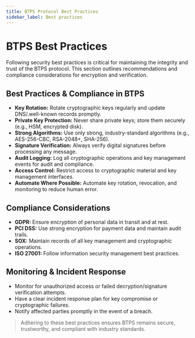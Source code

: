```yaml
---
title: BTPS Protocol Best Practices
sidebar_label: Best practices
---
```


# BTPS Best Practices

Following security best practices is critical for maintaining the integrity and trust of the BTPS protocol. This section outlines recommendations and compliance considerations for encryption and verification.

## Best Practices & Compliance in BTPS

- **Key Rotation:** Rotate cryptographic keys regularly and update DNS/.well-known records promptly.
- **Private Key Protection:** Never share private keys; store them securely (e.g., HSM, encrypted disk).
- **Strong Algorithms:** Use only strong, industry-standard algorithms (e.g., AES-256-CBC, RSA-2048+, SHA-256).
- **Signature Verification:** Always verify digital signatures before processing any message.
- **Audit Logging:** Log all cryptographic operations and key management events for audit and compliance.
- **Access Control:** Restrict access to cryptographic material and key management interfaces.
- **Automate Where Possible:** Automate key rotation, revocation, and monitoring to reduce human error.

## Compliance Considerations

- **GDPR:** Ensure encryption of personal data in transit and at rest.
- **PCI DSS:** Use strong encryption for payment data and maintain audit trails.
- **SOX:** Maintain records of all key management and cryptographic operations.
- **ISO 27001:** Follow information security management best practices.

## Monitoring & Incident Response

- Monitor for unauthorized access or failed decryption/signature verification attempts.
- Have a clear incident response plan for key compromise or cryptographic failures.
- Notify affected parties promptly in the event of a breach.

> Adhering to these best practices ensures BTPS remains secure, trustworthy, and compliant with industry standards.
